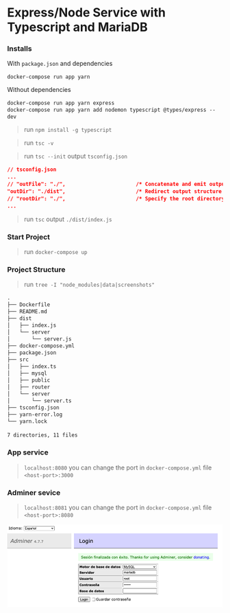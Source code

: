 # Express/Node Service with Typescript and MariaDB

### Installs

With `package.json` and dependencies
```shell
docker-compose run app yarn
```

Without dependencies
```shell
docker-compose run app yarn express
docker-compose run app yarn add nodemon typescript @types/express --dev
```

> run `npm install -g typescript`

> run `tsc -v`

> run `tsc --init` output `tsconfig.json`

```json
// tsconfig.json
...
// "outFile": "./",                       /* Concatenate and emit output to single file. */
"outDir": "./dist",                       /* Redirect output structure to the directory. */
// "rootDir": "./",                       /* Specify the root directory of input files. Use to control the output directory structure with --outDir. */
...
```
> run `tsc` output `./dist/index.js`

### Start Project

> run `docker-compose up`

### Project Structure

> run `tree -I "node_modules|data|screenshots"`
```shell
.
├── Dockerfile
├── README.md
├── dist
│   ├── index.js
│   └── server
│       └── server.js
├── docker-compose.yml
├── package.json
├── src
│   ├── index.ts
│   ├── mysql
│   ├── public
│   ├── router
│   └── server
│       └── server.ts
├── tsconfig.json
├── yarn-error.log
└── yarn.lock

7 directories, 11 files
```

### App service

> `localhost:8080` you can change the port in `docker-compose.yml` file `<host-port>:3000`

### Adminer sevice

> `localhost:8081` you can change the port in `docker-compose.yml` file `<host-port>:8080`

<p align="center">
  <kbd>
    <img src="screenshots/login-adminer.png" title="Adminer"  width="600px" height="auto">
  </kbd>
</p>

